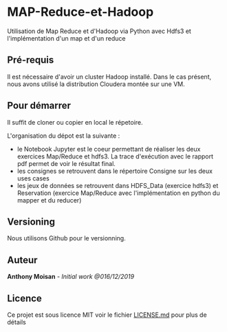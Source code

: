 # MAP-Reduce-et-Hadoop
Utilisation de Map Reduce et d'Hadoop via Python avec Hdfs3 et l'implémentation d'un map et d'un reduce

## Pré-requis

Il est nécessaire d'avoir un cluster Hadoop installé.
Dans le cas présent, nous avons utilisé la distribution Cloudera montée sur une VM.

## Pour démarrer

Il suffit de cloner ou copier en local le répetoire.

L'organisation du dépot est la suivante :
* le Notebook Jupyter est le coeur permettant de réaliser les deux exercices Map/Reduce et hdfs3. La trace d'exécution avec le rapport pdf permet de voir le résultat final. 
* les consignes se retrouvent dans le répertoire Consigne sur les deux uses cases
* les jeux de données se retrouvent dans HDFS_Data (exercice hdfs3) et Reservation (exercice Map/Reduce avec l'implémentation en python du mapper et du reducer)

## Versioning

Nous utilisons Github pour le versionning. 

## Auteur

**Anthony Moisan** - *Initial work @016/12/2019* 

## Licence

Ce projet est sous licence MIT voir le fichier [LICENSE.md](LICENSE.md) pour plus de détails



